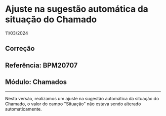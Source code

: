 # Ajuste na sugestão automática da situação do Chamado
11/03/2024
## Correção
## Referência: BPM20707
## Módulo: Chamados
***

Nesta versão, realizamos um ajuste na sugestão automática da situação do Chamado, o valor do campo "Situação" não estava sendo alterado automaticamente.